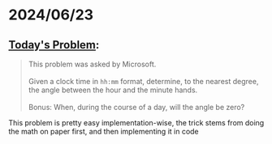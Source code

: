 # 2024/06/23
## [Today's Problem](https://dailycodingproblem.com):

> This problem was asked by Microsoft. \
 \
 Given a clock time in `hh:mm` format, determine, to the nearest degree, the angle between the hour and the minute hands.\
 \
 Bonus: When, during the course of a day, will the angle be zero?

 This problem is pretty easy implementation-wise, the trick stems from doing the math on paper first, and then implementing it in code

